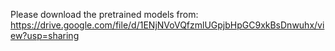 Please download the pretrained models from: https://drive.google.com/file/d/1ENjNVoVQfzmlUGpjbHpGC9xkBsDnwuhx/view?usp=sharing

